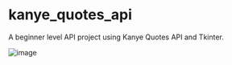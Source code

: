 # kanye_quotes_api
A beginner level API project using Kanye Quotes API and Tkinter.


![image](https://user-images.githubusercontent.com/82958906/163515625-30746a78-f292-4827-943a-dbdddb1fd69e.png)

